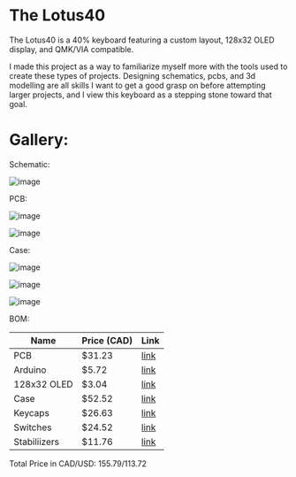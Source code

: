 # The Lotus40

The Lotus40 is a 40% keyboard featuring a custom layout, 128x32 OLED display, and QMK/VIA compatible.

I made this project as a way to familiarize myself more with the tools used to create these types of projects. Designing schematics, pcbs, and 3d modelling are all skills I want to get a good grasp on before attempting larger projects, and I view this keyboard as a stepping stone toward that goal.

# Gallery:

Schematic: 

![image](https://github.com/user-attachments/assets/0dec8363-be89-444b-85f1-0b217bfa0209)

PCB: 

![image](https://github.com/user-attachments/assets/07cc802d-4375-498b-a356-841a71728671)

![image](https://github.com/user-attachments/assets/8acd5f89-a1b4-4428-94c0-7a113af5d8ef)

Case: 

![image](https://github.com/user-attachments/assets/ba6df84e-d967-4237-a48a-8e65c6531670)

![image](https://github.com/user-attachments/assets/718c250d-f6d7-44d4-93ae-6b979322a423)

![image](https://github.com/user-attachments/assets/02641c02-1605-49a1-8b02-10594cdbd63d)

BOM:

| Name | Price (CAD) | Link |
| ---- | ----------- | ---- |
| PCB | $31.23 | [link](https://jlc3dp.com/) |
| Arduino | $5.72 | [link](https://www.aliexpress.com/item/1005005301005280.html?spm=a2g0o.productlist.main.1.6a4b6adeVmQufJ&algo_pvid=7472923b-41cf-407d-b425-a25c0e5c7b78&algo_exp_id=7472923b-41cf-407d-b425-a25c0e5c7b78-0&pdp_ext_f=%7B%22order%22%3A%221238%22%2C%22eval%22%3A%221%22%7D&pdp_npi=4%40dis%21CAD%213.04%211.38%21%21%212.18%210.99%21%402103247417511484507088946efacb%2112000032548039884%21sea%21CA%213075130259%21ACX&curPageLogUid=aoXQ197SK8RL&utparam-url=scene%3Asearch%7Cquery_from%3A#nav-description) |
| 128x32 OLED | $3.04 | [link](https://www.aliexpress.com/item/32846843498.html?spm=a2g0o.productlist.main.3.197232b8AfM6ff&algo_pvid=e76c96bb-b016-43db-9c34-8d52bbce9ac0&algo_exp_id=e76c96bb-b016-43db-9c34-8d52bbce9ac0-2&pdp_ext_f=%7B%22order%22%3A%221117%22%2C%22eval%22%3A%221%22%7D&pdp_npi=4%40dis%21CAD%215.82%211.38%21%21%214.17%210.99%21%402101c5b217511483671288564eca8d%2166359327705%21sea%21CA%213075130259%21ACX&curPageLogUid=ZFDLwnG33cxY&utparam-url=scene%3Asearch%7Cquery_from%3A) |
| Case | $52.52 | [link](https://craftcloud3d.com/en/material/offer?materialId=0e379ece-53b6-5aa3-8cdf-7afce73c9873&finishGroupId=8011f7f9-8a99-55b3-989b-40d4babbd649&materialConfigId=9f0ebf71-1059-5aac-9e5f-7a696f4fcbdb) |
| Keycaps | $26.63 | [link](https://www.aliexpress.com/item/1005006200329301.html?spm=a2g0o.productlist.main.17.3f144d54IWFfw4&algo_pvid=d3da5403-813b-40e9-b3a1-3665eacd772a&algo_exp_id=d3da5403-813b-40e9-b3a1-3665eacd772a-16&pdp_ext_f=%7B%22order%22%3A%22129%22%2C%22eval%22%3A%221%22%7D&pdp_npi=4%40dis%21CAD%2132.86%2114.08%21%21%2123.34%2110.00%21%402101ea8c17507209741814895e95c4%2112000043031474456%21sea%21CA%213075130259%21ACX&curPageLogUid=D2UwlqdSg0RB&utparam-url=scene%3Asearch%7Cquery_from%3A) |
| Switches | $24.52 | [link](https://www.aliexpress.com/item/1005008394917920.html?spm=a2g0o.productlist.main.1.645353acpb1uSd&algo_pvid=0f13a266-3646-45ba-9601-fa8c88c5af20&algo_exp_id=0f13a266-3646-45ba-9601-fa8c88c5af20-0&pdp_ext_f=%7B%22order%22%3A%2240%22%2C%22eval%22%3A%221%22%7D&pdp_npi=4%40dis%21CAD%2111.29%212.35%21%21%218.09%211.68%21%402103245417511474735238088eae82%2112000044841496191%21sea%21CA%213075130259%21ACX&curPageLogUid=mx57PwAEfzUi&utparam-url=scene%3Asearch%7Cquery_from%3A) |
| Stabiliizers | $11.76 | [link](https://www.aliexpress.com/item/1005006528731543.html?spm=a2g0o.productlist.main.1.64403b4bSXKdtR&algo_pvid=2a392ca5-f9b7-4640-a01c-664826ab7547&algo_exp_id=2a392ca5-f9b7-4640-a01c-664826ab7547-0&pdp_ext_f=%7B%22order%22%3A%22924%22%2C%22eval%22%3A%221%22%7D&pdp_npi=4%40dis%21CAD%2111.76%215.48%21%21%218.43%213.93%21%402103010b17511455687663518e23c7%2112000037543723481%21sea%21CA%213075130259%21ACX&curPageLogUid=qf7Fg803iAUK&utparam-url=scene%3Asearch%7Cquery_from%3A) |

Total Price in CAD/USD: $155.79/$113.72
